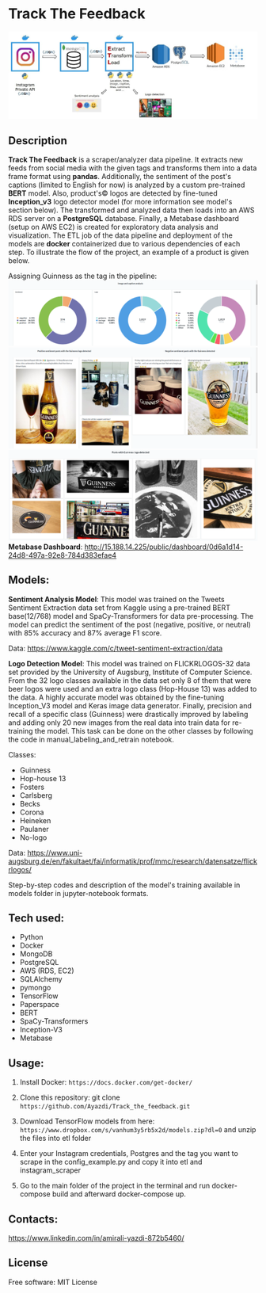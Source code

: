 # Track The Feedback
![Data Pipeline](/data_pipeline.jpg)
## Description
**Track The Feedback** is a scraper/analyzer data pipeline. It extracts new feeds from social media with the given tags and transforms them into a data frame format using **pandas**. Additionally, the sentiment of the post's captions (limited to English for now) is analyzed by a custom pre-trained **BERT** model. Also, product's© logos are detected by fine-tuned **Inception_v3** logo detector model (for more information see model's section below). The transformed and analyzed data then loads into an AWS RDS server on a **PostgreSQL** database. Finally, a Metabase dashboard (setup on AWS EC2) is created for exploratory data analysis and visualization. The ETL job of the data pipeline and deployment of the models are **docker** containerized due to various dependencies of each step. To illustrate the flow of the project, an example of a product is given below. 

Assigning Guinness as the tag in the pipeline:
![Image and caption analysis of the scraped data](/dashboard.png)
![Sentiment analyzed posts with Guinness logo detected](/sentiment_image.png)
![Other posts with Guinness logo detected in the images](/guinness_logos.png)
**Metabase Dashboard**: 	http://15.188.14.225/public/dashboard/0d6a1d14-24d8-497a-92e8-784d383efae4

## Models:
**Sentiment Analysis Model**: This model was trained on the Tweets Sentiment Extraction data set from Kaggle using a pre-trained BERT base(12/768) model and SpaCy-Transformers for data pre-processing. The model can predict the sentiment of the post (negative, positive, or neutral) with 85% accuracy and 87% average F1 score.

Data: https://www.kaggle.com/c/tweet-sentiment-extraction/data

**Logo Detection Model**: This model was trained on FLICKRLOGOS-32 data set provided by the University of Augsburg, Institute of Computer Science. From the 32 logo classes available in the data set only 8 of them that were beer logos were used and an extra logo class (Hop-House 13) was added to the data. A highly accurate model was obtained by the fine-tuning Inception_V3 model and Keras image data generator. Finally, precision and recall of a specific class (Guinness) were drastically improved by labeling and adding only 20 new images from the real data into train data for re-training the model. This task can be done on the other classes by following the code in manual_labeling_and_retrain notebook.

Classes:
 - Guinness
 - Hop-house 13
 - Fosters
 - Carlsberg
 - Becks
 - Corona
 - Heineken
 - Paulaner
 - No-logo

Data: https://www.uni-augsburg.de/en/fakultaet/fai/informatik/prof/mmc/research/datensatze/flickrlogos/

Step-by-step codes and description of the model's training available in models folder in jupyter-notebook formats.


## Tech used:
- Python
- Docker
- MongoDB
- PostgreSQL
- AWS (RDS, EC2)
- SQLAlchemy
- pymongo
- TensorFlow
- Paperspace
- BERT
- SpaCy-Transformers  
- Inception-V3
- Metabase


## Usage:
1. Install Docker:
`https://docs.docker.com/get-docker/ `



2. Clone this repository: git clone 
`https://github.com/Ayazdi/Track_the_feedback.git` 

3. Download TensorFlow models from here:
`https://www.dropbox.com/s/vanhum3y5rb5x2d/models.zip?dl=0`
 and unzip the files into etl folder
 
4. Enter your Instagram credentials, Postgres and the tag you want to scrape in the config_example.py and copy it into etl and instagram_scraper

5. Go to the main folder of the project in the terminal and run docker-compose build and afterward docker-compose up.

## Contacts:
https://www.linkedin.com/in/amirali-yazdi-872b5460/

## License
Free software: MIT License
